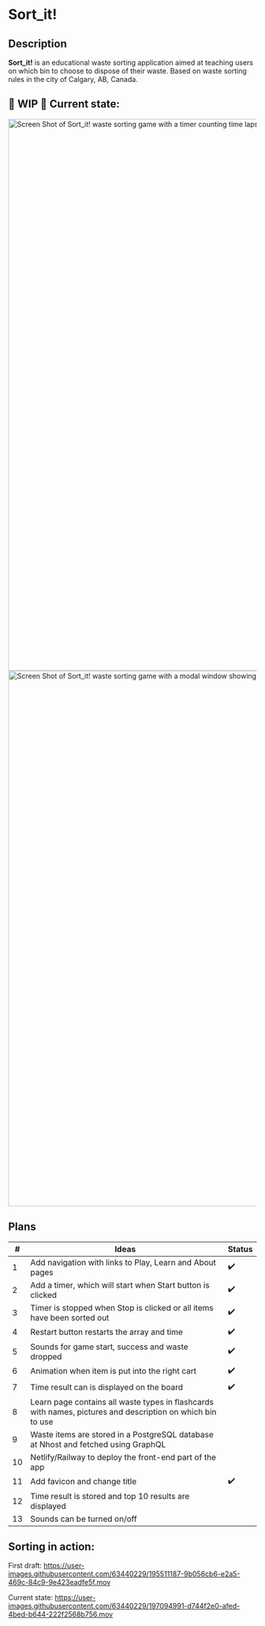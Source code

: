 # Sort_it!


## Description

<strong>Sort_it!</strong> is an educational waste sorting application aimed at teaching users on which bin to choose to dispose of their waste. Based on waste sorting rules in the city of Calgary, AB, Canada.

## 🚧 WIP 🚧 Current state: 


<img width="1119" alt="Screen Shot of Sort_it! waste sorting game with a timer counting time lapsed since start button clicked" src="https://user-images.githubusercontent.com/63440229/197046230-dd1982a0-b57a-4a21-83b0-bd1158ca5d96.png">
<img width="1086" alt="Screen Shot of Sort_it! waste sorting game with a modal window showing the user's result when sorting is completed" src="https://user-images.githubusercontent.com/63440229/197046221-36a0df4c-cfc9-4746-9ef2-353a0b4f55e8.png">



## Plans

| #   | Ideas                       | Status |
| --- | -------------------------- | -- |
|  1  | Add navigation with links to Play, Learn and About pages |:heavy_check_mark:|
| 2  | Add a timer, which will start when Start button is clicked | :heavy_check_mark:|
| 3  | Timer is stopped when Stop is clicked or all items have been sorted out | :heavy_check_mark:|
| 4  | Restart button restarts the array and time  | :heavy_check_mark:|
| 5   | Sounds for game start, success and waste dropped | :heavy_check_mark:|
| 6   | Animation when item is put into the right cart | :heavy_check_mark:|
| 7   | Time result can is displayed on the board | :heavy_check_mark:|
| 8   | Learn page contains all waste types in flashcards with names, pictures and description on which bin to use |             |
| 9   | Waste items are stored in a PostgreSQL database at Nhost and fetched using GraphQL |             |
| 10  | Netlify/Railway to deploy the front-end part of the app |             |
| 11  | Add favicon and change title | :heavy_check_mark:|
| 12  | Time result is stored and top 10 results are displayed |  |
| 13  | Sounds can be turned on/off |             |



## Sorting in action:

First draft:
https://user-images.githubusercontent.com/63440229/195511187-9b056cb6-e2a5-469c-84c9-9e423eadfe5f.mov

Current state:
https://user-images.githubusercontent.com/63440229/197094991-d744f2e0-afed-4bed-b644-222f2568b756.mov


